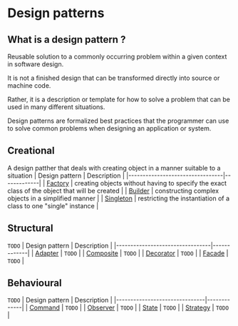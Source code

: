 # Design patterns

## What is a design pattern ?
 Reusable solution to a commonly occurring problem within a given context in software design.
 
 It is not a finished design that can be transformed directly into source or machine code.
 
 Rather, it is a description or template for how to solve a problem that can be used in many different situations.
 
 Design patterns are formalized best practices that the programmer can use to solve common problems when designing an application or system.

## Creational
A design patther that deals with creating object in a manner suitable to a situation
| Design pattern                  | Description |
|---------------------------------|-------------|
| [Factory](/docs/factory.md)     | creating objects without having to specify the exact class of the object that will be created |
| [Builder](/docs/builder.md)     | constructing complex objects in a simplified manner |
| [Singleton](/docs/singleton.md) | restricting the instantiation of a class to one "single" instance |

## Structural
`TODO`
| Design pattern                  | Description |
|---------------------------------|-------------|
| [Adapter](/docs/adapter.md)     | `TODO`      |
| [Composite](/docs/composite.md) | `TODO`      |
| [Decorator](/docs/decorator.md) | `TODO`      |
| [Facade](/docs/facade.md)       | `TODO`      |

## Behavioural
`TODO`
| Design pattern                | Description |
|-------------------------------|-------------|
| [Command](/docs/command.md)   | `TODO`      |
| [Observer](/docs/observer.md) | `TODO`      |
| [State](/docs/state.md)       | `TODO`      |
| [Strategy](/docs/strategy.md) | `TODO`      |
